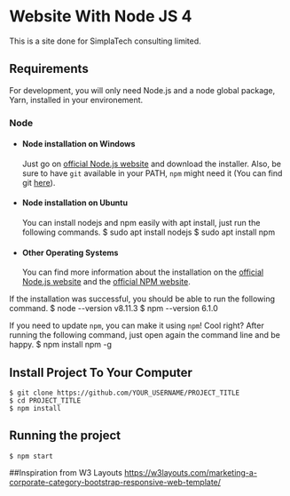 ﻿# Website With Node JS 4
This is a site done for SimplaTech consulting limited.

## Requirements
For development, you will only need Node.js and a node global package, Yarn, installed in your environement.

### Node
- #### Node installation on Windows
  Just go on [official Node.js website](https://nodejs.org/) and download the installer.
Also, be sure to have `git` available in your PATH, `npm` might need it (You can find git [here](https://git-scm.com/)).

- #### Node installation on Ubuntu
  You can install nodejs and npm easily with apt install, just run the following commands.
      $ sudo apt install nodejs
      $ sudo apt install npm

- #### Other Operating Systems
  You can find more information about the installation on the [official Node.js website](https://nodejs.org/) and the [official NPM website](https://npmjs.org/).

If the installation was successful, you should be able to run the following command.
    $ node --version
    v8.11.3
    $ npm --version
    6.1.0

If you need to update `npm`, you can make it using `npm`! Cool right? After running the following command, just open again the command line and be happy.
    $ npm install npm -g

###
## Install Project To Your Computer

    $ git clone https://github.com/YOUR_USERNAME/PROJECT_TITLE
    $ cd PROJECT_TITLE
    $ npm install

## Running the project
    $ npm start

##Inspiration from W3 Layouts
https://w3layouts.com/marketing-a-corporate-category-bootstrap-responsive-web-template/